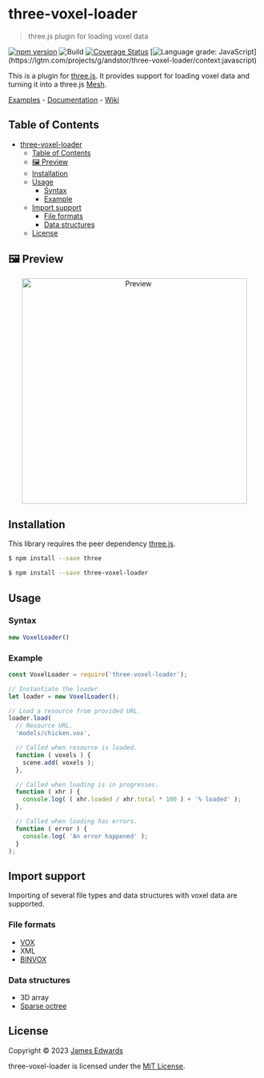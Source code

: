 # three-voxel-loader

> three.js plugin for loading voxel data

[![npm version](http://img.shields.io/npm/v/three-voxel-loader.svg?style=flat)](https://npmjs.org/package/three-voxel-loader "View this project on npm")
![Build](https://github.com/andstor/three-voxel-loader/workflows/Build/badge.svg)
[![Coverage Status](https://coveralls.io/repos/github/andstor/three-voxel-loader/badge.svg?branch=master)](https://coveralls.io/github/andstor/three-voxel-loader?branch=master)
[![Language grade: JavaScript](https://img.shields.io/lgtm/grade/javascript/g/andstor/three-voxel-loader.svg?)](https://lgtm.com/projects/g/andstor/three-voxel-loader/context:javascript)

This is a plugin for [three.js](https://github.com/mrdoob/three.js). It provides support for loading voxel data and turning it into a three.js [Mesh](https://threejs.org/docs/#api/en/objects/Mesh).

[Examples](https://andstor.github.io/three-voxel-loader/examples/) - 
[Documentation](https://andstor.github.io/three-voxel-loader/) - 
[Wiki](https://github.com/andstor/three-voxel-loader/wiki)

## Table of Contents

- [three-voxel-loader](#three-voxel-loader)
  - [Table of Contents](#table-of-contents)
  - [🖼 Preview](#-preview)
  - [Installation](#installation)
  - [Usage](#usage)
    - [Syntax](#syntax)
    - [Example](#example)
  - [Import support](#import-support)
    - [File formats](#file-formats)
    - [Data structures](#data-structures)
  - [License](#license)


## 🖼 Preview

<p align=center>
	<img width="450" src="https://raw.githubusercontent.com/andstor/three-voxel-loader/master/media/load-model.png" alt="Preview">
</p>

## Installation

This library requires the peer dependency [three.js](https://github.com/mrdoob/three.js/).

```sh
$ npm install --save three
```

```sh
$ npm install --save three-voxel-loader
```

## Usage

### Syntax

```js
new VoxelLoader()
```

### Example

```js
const VoxelLoader = require('three-voxel-loader');

// Instantiate the loader
let loader = new VoxelLoader();

// Load a resource from provided URL.
loader.load(
  // Resource URL.
  'models/chicken.vox',

  // Called when resource is loaded.
  function ( voxels ) {
    scene.add( voxels );
  },

  // Called when loading is in progresses.
  function ( xhr ) {
    console.log( ( xhr.loaded / xhr.total * 100 ) + '% loaded' );
  },

  // Called when loading has errors.
  function ( error ) {
    console.log( 'An error happened' );
  }
);
```

## Import support

Importing of several file types and data structures with voxel data are supported.

### File formats

- [VOX](https://ephtracy.github.io)
- XML
- [BINVOX](https://www.patrickmin.com/binvox/binvox.html)

### Data structures

- 3D array
- [Sparse octree](https://github.com/vanruesc/sparse-octree)

## License

Copyright © 2023 [James Edwards](https://github.com/andstor)

three-voxel-loader is licensed under the [MIT License](https://github.com/andstor/three-voxel-loader/blob/master/LICENSE).

